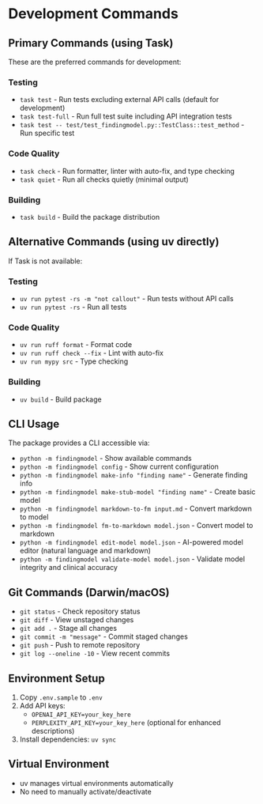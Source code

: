 # Development Commands

## Primary Commands (using Task)
These are the preferred commands for development:

### Testing
- `task test` - Run tests excluding external API calls (default for development)
- `task test-full` - Run full test suite including API integration tests
- `task test -- test/test_findingmodel.py::TestClass::test_method` - Run specific test

### Code Quality
- `task check` - Run formatter, linter with auto-fix, and type checking
- `task quiet` - Run all checks quietly (minimal output)

### Building
- `task build` - Build the package distribution

## Alternative Commands (using uv directly)
If Task is not available:

### Testing
- `uv run pytest -rs -m "not callout"` - Run tests without API calls
- `uv run pytest -rs` - Run all tests

### Code Quality
- `uv run ruff format` - Format code
- `uv run ruff check --fix` - Lint with auto-fix
- `uv run mypy src` - Type checking

### Building
- `uv build` - Build package

## CLI Usage
The package provides a CLI accessible via:
- `python -m findingmodel` - Show available commands
- `python -m findingmodel config` - Show current configuration
- `python -m findingmodel make-info "finding name"` - Generate finding info
- `python -m findingmodel make-stub-model "finding name"` - Create basic model
- `python -m findingmodel markdown-to-fm input.md` - Convert markdown to model
- `python -m findingmodel fm-to-markdown model.json` - Convert model to markdown
- `python -m findingmodel edit-model model.json` - AI-powered model editor (natural language and markdown)
- `python -m findingmodel validate-model model.json` - Validate model integrity and clinical accuracy

## Git Commands (Darwin/macOS)
- `git status` - Check repository status
- `git diff` - View unstaged changes
- `git add .` - Stage all changes
- `git commit -m "message"` - Commit staged changes
- `git push` - Push to remote repository
- `git log --oneline -10` - View recent commits

## Environment Setup
1. Copy `.env.sample` to `.env`
2. Add API keys:
   - `OPENAI_API_KEY=your_key_here`
   - `PERPLEXITY_API_KEY=your_key_here` (optional for enhanced descriptions)
3. Install dependencies: `uv sync`

## Virtual Environment
- uv manages virtual environments automatically
- No need to manually activate/deactivate
